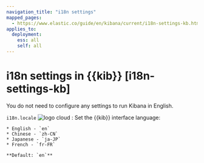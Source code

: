 ```yaml
---
navigation_title: "i18n settings"
mapped_pages:
  - https://www.elastic.co/guide/en/kibana/current/i18n-settings-kb.html
applies_to:
  deployment:
    ess: all
    self: all
---
```


# i18n settings in {{kib}} [i18n-settings-kb]

You do not need to configure any settings to run Kibana in English.

`i18n.locale` ![logo cloud](https://doc-icons.s3.us-east-2.amazonaws.com/logo_cloud.svg "Supported on {{ess}}")
:   Set the {{kib}} interface language:

    * English - `en`
    * Chinese - `zh-CN`
    * Japanese - `ja-JP`
    * French - `fr-FR`
    
    **Default: `en`**


